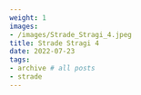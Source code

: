 ```yaml
---
weight: 1
images:
- /images/Strade_Stragi_4.jpeg
title: Strade Stragi 4
date: 2022-07-23
tags:
- archive # all posts
- strade
---
```

